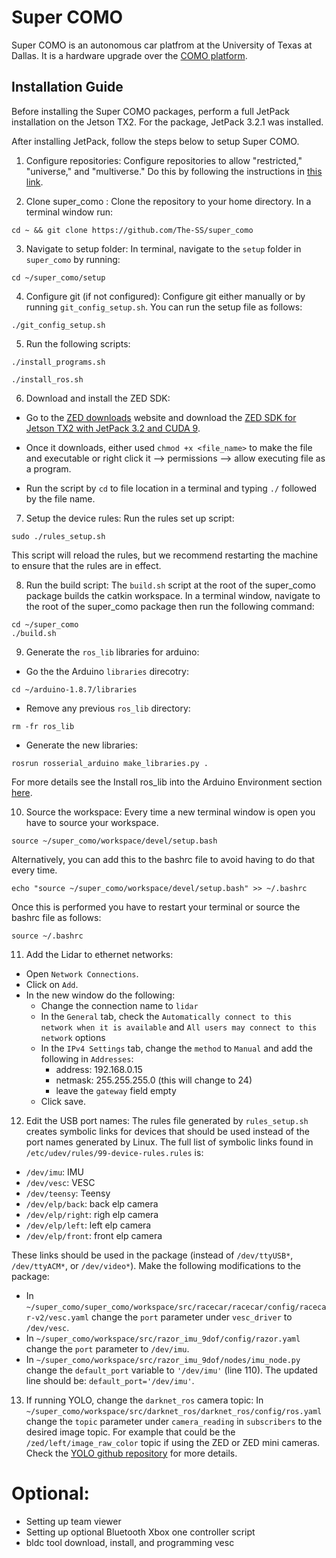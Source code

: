 # Super COMO
Super COMO is an autonomous car platfrom at the University of Texas at Dallas. It is a hardware upgrade over the [COMO platform](https://github.com/TSummersLab/como).

## Installation Guide

Before installing the Super COMO packages, perform a full JetPack installation on the Jetson TX2. For the package, JetPack 3.2.1 was installed. 

After installing JetPack, follow the steps below to setup Super COMO.

1. Configure repositories:
Configure repositories to allow "restricted," "universe," and "multiverse." Do this by following the instructions in [this link](https://help.ubuntu.com/community/Repositories/Ubuntu).

2. Clone super_como :
Clone the repository to your home directory. In a terminal window run:
```
cd ~ && git clone https://github.com/The-SS/super_como
```

3. Navigate to setup folder:
In terminal, navigate to the `setup` folder in `super_como` by running:
``` 
cd ~/super_como/setup
```

4. Configure git (if not configured):
Configure git either manually or by running `git_config_setup.sh`. You can run the setup file as follows:
```
./git_config_setup.sh
```

5. Run the following scripts:
```
./install_programs.sh

./install_ros.sh

```

6. Download and install the ZED SDK:
- Go to the [ZED downloads](https://www.stereolabs.com/developers/release/#sdkdownloads_anchor) website and download the [ZED SDK for Jetson TX2 with JetPack 3.2 and CUDA 9](https://download.stereolabs.com/zedsdk/2.7/tegrax2).

- Once it downloads, either used `chmod +x <file_name>` to make the file and executable or right click it --> permissions --> allow executing file as a program.

- Run the script by `cd` to file location in a terminal and typing `./` followed by the file name.

7. Setup the device rules:
Run the rules set up script:
```
sudo ./rules_setup.sh
```

This script will reload the rules, but we recommend restarting the machine to ensure that the rules are in effect.

8. Run the build script:
The `build.sh` script at the root of the super_como package builds the catkin workspace. In a terminal window, navigate to the root of the super_como package then run the following command:
```
cd ~/super_como
./build.sh
```

9. Generate the `ros_lib` libraries for arduino:
- Go the the Arduino `libraries` direcotry: 
```
cd ~/arduino-1.8.7/libraries
``` 
- Remove any previous `ros_lib` directory:
```
rm -fr ros_lib
```
- Generate the new libraries:
```
rosrun rosserial_arduino make_libraries.py .
```

For more details see the Install ros_lib into the Arduino Environment section [here](http://wiki.ros.org/rosserial_arduino/Tutorials/Arduino%20IDE%20Setup).

10. Source the workspace:
Every time a new terminal window is open you have to source your workspace.
```
source ~/super_como/workspace/devel/setup.bash
```
Alternatively, you can add this to the bashrc file to avoid having to do that every time.
```
echo "source ~/super_como/workspace/devel/setup.bash" >> ~/.bashrc
```
Once this is performed you have to restart your terminal or source the bashrc file as follows:
```
source ~/.bashrc
```

11. Add the Lidar to ethernet networks:
- Open `Network Connections`.
- Click on `Add`.
- In the new window do the following:
	- Change the connection name to `lidar`
	- In the `General` tab, check the `Automatically connect to this network when it is available` and `All users may connect to this network` options
	- In the `IPv4 Settings` tab, change the `method` to `Manual` and add the following in `Addresses`:
		- address: 192.168.0.15
		- netmask: 255.255.255.0 (this will change to 24)
		- leave the `gateway` field empty
	- Click save.

12. Edit the USB port names:
The rules file generated by `rules_setup.sh` creates symbolic links for devices that should be used instead of the port names generated by Linux. The full list of symbolic links found in `/etc/udev/rules/99-device-rules.rules` is:
- `/dev/imu`: IMU
- `/dev/vesc`: VESC 
- `/dev/teensy`: Teensy
- `/dev/elp/back`: back elp camera
- `/dev/elp/right`: righ elp camera
- `/dev/elp/left`: left elp camera
- `/dev/elp/front`: front elp camera

These links should be used in the package (instead of `/dev/ttyUSB*`, `/dev/ttyACM*`, or `/dev/video*`). Make the following modifications to the package:
- In `~/super_como/super_como/workspace/src/racecar/racecar/config/racecar-v2/vesc.yaml` change the `port` parameter under `vesc_driver` to `/dev/vesc`.
- In `~/super_como/workspace/src/razor_imu_9dof/config/razor.yaml` change the `port` parameter to `/dev/imu`.
- In `~/super_como/workspace/src/razor_imu_9dof/nodes/imu_node.py` change the `default_port` variable to `'/dev/imu'` (line 110). The updated line should be: `default_port='/dev/imu'`.

13. If running YOLO, change the `darknet_ros` camera topic: 
In `~/super_como/workspace/src/darknet_ros/darknet_ros/config/ros.yaml` change the `topic` parameter under `camera_reading` in `subscribers` to the desired image topic. For example that could be the `/zed/left/image_raw_color` topic if using the ZED or ZED mini cameras. Check the [YOLO github repository](https://github.com/leggedrobotics/darknet_ros/tree/7bc7ec0517b7107712da998f975584c88ed15f77) for more details.


# Optional:

- Setting up team viewer
- Setting up optional Bluetooth Xbox one controller script
- bldc tool download, install, and programming vesc








